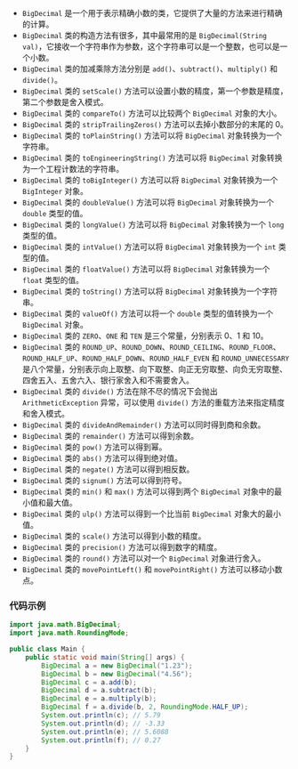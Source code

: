 * ```BigDecimal``` 是一个用于表示精确小数的类，它提供了大量的方法来进行精确的计算。
* ```BigDecimal``` 类的构造方法有很多，其中最常用的是 ```BigDecimal(String val)```，它接收一个字符串作为参数，这个字符串可以是一个整数，也可以是一个小数。
* ```BigDecimal``` 类的加减乘除方法分别是 ```add()```、```subtract()```、```multiply()``` 和 ```divide()```。
* ```BigDecimal``` 类的 ```setScale()``` 方法可以设置小数的精度，第一个参数是精度，第二个参数是舍入模式。
* ```BigDecimal``` 类的 ```compareTo()``` 方法可以比较两个 ```BigDecimal``` 对象的大小。
* ```BigDecimal``` 类的 ```stripTrailingZeros()``` 方法可以去掉小数部分的末尾的 0。
* ```BigDecimal``` 类的 ```toPlainString()``` 方法可以将 ```BigDecimal``` 对象转换为一个字符串。
* ```BigDecimal``` 类的 ```toEngineeringString()``` 方法可以将 ```BigDecimal``` 对象转换为一个工程计数法的字符串。
* ```BigDecimal``` 类的 ```toBigInteger()``` 方法可以将 ```BigDecimal``` 对象转换为一个 ```BigInteger``` 对象。
* ```BigDecimal``` 类的 ```doubleValue()``` 方法可以将 ```BigDecimal``` 对象转换为一个 ```double``` 类型的值。
* ```BigDecimal``` 类的 ```longValue()``` 方法可以将 ```BigDecimal``` 对象转换为一个 ```long``` 类型的值。
* ```BigDecimal``` 类的 ```intValue()``` 方法可以将 ```BigDecimal``` 对象转换为一个 ```int``` 类型的值。
* ```BigDecimal``` 类的 ```floatValue()``` 方法可以将 ```BigDecimal``` 对象转换为一个 ```float``` 类型的值。
* ```BigDecimal``` 类的 ```toString()``` 方法可以将 ```BigDecimal``` 对象转换为一个字符串。
* ```BigDecimal``` 类的 ```valueOf()``` 方法可以将一个 ```double``` 类型的值转换为一个 ```BigDecimal``` 对象。
* ```BigDecimal``` 类的 ```ZERO```、```ONE``` 和 ```TEN``` 是三个常量，分别表示 0、1 和 10。
* ```BigDecimal```
  类的 ```ROUND_UP```、```ROUND_DOWN```、```ROUND_CEILING```、```ROUND_FLOOR```、```ROUND_HALF_UP```、```ROUND_HALF_DOWN```、```ROUND_HALF_EVEN```
  和 ```ROUND_UNNECESSARY``` 是八个常量，分别表示向上取整、向下取整、向正无穷取整、向负无穷取整、四舍五入、五舍六入、银行家舍入和不需要舍入。
* ```BigDecimal``` 类的 ```divide()``` 方法在除不尽的情况下会抛出 ```ArithmeticException``` 异常，可以使用 ```divide()```
  方法的重载方法来指定精度和舍入模式。
* ```BigDecimal``` 类的 ```divideAndRemainder()``` 方法可以同时得到商和余数。
* ```BigDecimal``` 类的 ```remainder()``` 方法可以得到余数。
* ```BigDecimal``` 类的 ```pow()``` 方法可以得到幂。
* ```BigDecimal``` 类的 ```abs()``` 方法可以得到绝对值。
* ```BigDecimal``` 类的 ```negate()``` 方法可以得到相反数。
* ```BigDecimal``` 类的 ```signum()``` 方法可以得到符号。
* ```BigDecimal``` 类的 ```min()``` 和 ```max()``` 方法可以得到两个 ```BigDecimal``` 对象中的最小值和最大值。
* ```BigDecimal``` 类的 ```ulp()``` 方法可以得到一个比当前 ```BigDecimal``` 对象大的最小值。
* ```BigDecimal``` 类的 ```scale()``` 方法可以得到小数的精度。
* ```BigDecimal``` 类的 ```precision()``` 方法可以得到数字的精度。
* ```BigDecimal``` 类的 ```round()``` 方法可以对一个 ```BigDecimal``` 对象进行舍入。
* ```BigDecimal``` 类的 ```movePointLeft()``` 和 ```movePointRight()``` 方法可以移动小数点。

### 代码示例

```java
import java.math.BigDecimal;
import java.math.RoundingMode;

public class Main {
    public static void main(String[] args) {
        BigDecimal a = new BigDecimal("1.23");
        BigDecimal b = new BigDecimal("4.56");
        BigDecimal c = a.add(b);
        BigDecimal d = a.subtract(b);
        BigDecimal e = a.multiply(b);
        BigDecimal f = a.divide(b, 2, RoundingMode.HALF_UP);
        System.out.println(c); // 5.79
        System.out.println(d); // -3.33
        System.out.println(e); // 5.6088
        System.out.println(f); // 0.27
    }
}
```

